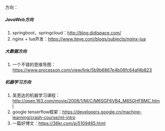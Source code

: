 方向：
##### JavaWeb方向
1. springboot，springcloud：http://blog.didispace.com/
2. nginx + lua开发：https://www.iteye.com/blogs/subjects/nginx-lua

##### 大数据方向
1. 一个不错的思维导图：https://www.processon.com/view/link/5b9b6867e4b06fc64af4b823
##### 机器学习方向
1. 吴恩达的机器学习课程：http://open.163.com/movie/2008/1/M/C/M6SGF6VB4_M6SGHFBMC.html
2. google tenserflow框架：https://developers.google.cn/machine-learning/crash-course/ml-intro
3. 一篇好博文：https://36kr.com/p/5109465.html
